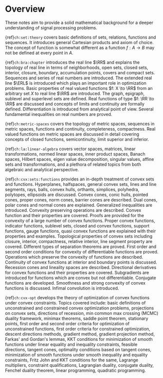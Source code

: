 # Overview

These notes aim to provide a solid mathematical background for
a deeper understanding of signal processing problems.

{ref}`ch:set:theory` covers basic definitions of
sets, relations, functions and sequences.
It introduces general Cartesian products and
axiom of choice.
The concept of function is somewhat different
as a function $f: A \to B$ may not be defined
at every point in $A$.

{ref}`ch:bra:chapter` introduces the real line $\RR$
and explains the topology of real line in terms
of neighborhoods, open sets, closed sets, interior,
closure, boundary, accumulation points, covers
and compact sets. Sequences and series of real
numbers are introduced.
The extended real line $\ERL$ is introduced
which plays an important role in optimization problems.
Basic properties of real valued functions $f: X \to \RR$
from an arbitrary set $X$ to real line $\RR$ are introduced.
The graph, epigraph, sublevel and superlevel sets are
defined. Real functions of type $f: \RR \to \RR$ are
discussed and concepts of limits and continuity
are formally defined. Differentiation is introduced
from analytical point of view. Several fundamental
inequalities on real numbers are proved.

{ref}`ch:metric-spaces` covers the topology
of metric spaces, sequences in metric spaces,
functions and continuity, completeness,
compactness. Real valued functions on metric
spaces are discussed in detail covering
concepts of closed functions, semicontinuity,
limit superior and inferior.

{ref}`ch:la:linear-algebra` covers
vector spaces, matrices, linear transformations,
normed linear spaces, inner product spaces,
Banach spaces, Hilbert spaces, eigen value
decomposition, singular values, affine sets
and transformations, and a plethora of
related topics from both algebraic and analytical perspective.

{ref}`ch:cvx:sets:functions` provides an in-depth treatment
of convex sets and functions.
Hyperplanes, halfspaces, general convex sets, lines
and line segments, rays, balls, convex hulls, orthants, simplices,
polyhedra, polytopes, ellipsoids
are discussed.
Convex cones, conic hulls, pointed cones, proper cones, norm cones,
barrier cones are described. Dual cones, polar cones
and normal cones are explained.
Generalized inequalities are introduced.
Convexity preserving operations are described.
Convex function and their properties are covered.
Proofs are provided for the convexity of a large
number of convex functions. Proper convex functions,
indicator functions, sublevel sets, closed and convex
functions, support functions, gauge functions,
quasi convex functions are explained with their
properties and examples.
Topological properties of convex sets including
closure, interior, compactness, relative interior,
line segment property are covered.
Different types of separation theorems are proved.
First order and second order conditions for
convexity of differentiable functions are proved.
Operations which preserve the convexity of functions
are described.
Continuity of convex functions at interior and
boundary points is discussed.
Recession cones and lineality spaces are described.
Directional derivatives for convex functions and
their properties are covered.
Subgradients are introduced for functions which
are convex but not differentiable.
Conjugate functions are developed.
Smoothness and strong convexity of convex functions
is discussed. Infimal convolution is introduced.

{ref}`ch:cvx-opt` develops the theory of
optimization of convex functions under
convex constraints. Topics covered include:
basic definitions of unconstrained and
constrained convex optimization problems,
projections on convex sets, directions of recession,
min common max crossing (MCMC) duality framework,
minimax theorems, saddle point theorem, 
stationary points, first order and second order
criteria for optimization of unconstrained functions,
first order criteria for constrained optimization,
descent directions methods, gradient method,
gradient projection method,
Farkas' and Gordan's lemmas, KKT conditions for
minimization of smooth functions under linear
equality and inequality constraints,
feasible directions, tangent cones, optimality
conditions based on tangent cones,
minimization of smooth functions under smooth
inequality and equality constraints, Fritz John
and KKT conditions for the same, Lagrange multipliers,
constraint qualifications, Lagrangian duality,
conjugate duality, Fenchel duality theorem,
linear programming, quadratic programming.
